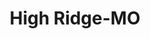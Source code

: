 ---
title: High Ridge-MO
slug: high-ridge-mo
f_state:
- cms/state/missouri.md
f_locations:
- cms/payday-loan/advance-america-2885.md
- cms/payday-loan/checkmate-14372.md
- cms/payday-loan/lendnation-20364.md
- cms/payday-loan/quik-cash-25505.md
- cms/payday-loan/quik-cash-25517.md
updated-on: '2024-05-30T13:41:28.615Z'
created-on: '2024-05-30T13:41:28.615Z'
published-on: '2024-05-30T13:54:32.469Z'
f_city: High Ridge
layout: '[city].html'
tags: city
---